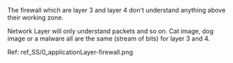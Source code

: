 The firewall which are layer 3 and layer 4 don't understand anything above their working zone. 

Network Layer will only understand packets and so on. Cat image, dog image or a malware all are the same (stream of bits) for layer 3 and 4. 

Ref: ref_SS/0_applicationLayer-firewall.png


